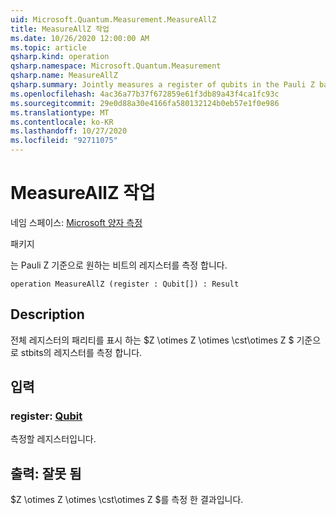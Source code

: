 ```yaml
---
uid: Microsoft.Quantum.Measurement.MeasureAllZ
title: MeasureAllZ 작업
ms.date: 10/26/2020 12:00:00 AM
ms.topic: article
qsharp.kind: operation
qsharp.namespace: Microsoft.Quantum.Measurement
qsharp.name: MeasureAllZ
qsharp.summary: Jointly measures a register of qubits in the Pauli Z basis.
ms.openlocfilehash: 4ac36a77b37f672859e61f3db89a43f4ca1fc93c
ms.sourcegitcommit: 29e0d88a30e4166fa580132124b0eb57e1f0e986
ms.translationtype: MT
ms.contentlocale: ko-KR
ms.lasthandoff: 10/27/2020
ms.locfileid: "92711075"
---
```

# <a name="measureallz-operation"></a>MeasureAllZ 작업

네임 스페이스: [Microsoft 양자 측정](xref:Microsoft.Quantum.Measurement)

패키지 [](https://nuget.org/packages/)


는 Pauli Z 기준으로 원하는 비트의 레지스터를 측정 합니다.

```qsharp
operation MeasureAllZ (register : Qubit[]) : Result
```


## <a name="description"></a>Description

전체 레지스터의 패리티를 표시 하는 $Z \otimes Z \otimes \cst\otimes Z $ 기준으로 stbits의 레지스터를 측정 합니다.

## <a name="input"></a>입력

### <a name="register--qubit"></a>register: [Qubit](xref:microsoft.quantum.lang-ref.qubit)

측정할 레지스터입니다.



## <a name="output--__invalidresult__"></a>출력: __잘못 <Result> 됨__

$Z \otimes Z \otimes \cst\otimes Z $를 측정 한 결과입니다.